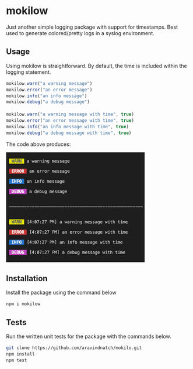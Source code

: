 # mokilow

Just another simple logging package with support for timestamps. Best used to generate colored/pretty logs in a syslog environment.

## Usage

Using mokilow is straightforward. By default, the time is included within the logging statement.

```js
mokilow.warn("a warning message")
mokilow.error("an error message")
mokilow.info("an info message")
mokilow.debug("a debug message")

mokilow.warn("a warning message with time", true)
mokilow.error("an error message with time", true)
mokilow.info("an info message with time", true)
mokilow.debug("a debug message with time", true)

```

The code above produces:

![Screenshot](https://raw.githubusercontent.com/aravindnatch/mokilow/master/demo.png)

## Installation
Install the package using the command below

```sh
npm i mokilow
```

## Tests
Run the written unit tests for the package with the commands below.

```sh
git clone https://github.com/aravindnatch/mokilo.git
npm install
npm test
```